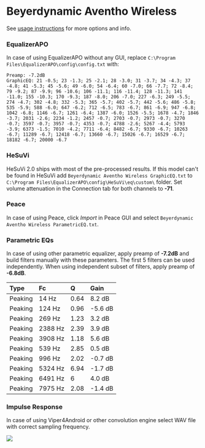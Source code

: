 # Beyerdynamic Aventho Wireless
See [usage instructions](https://github.com/jaakkopasanen/AutoEq#usage) for more options and info.

### EqualizerAPO
In case of using EqualizerAPO without any GUI, replace `C:\Program Files\EqualizerAPO\config\config.txt`
with:
```
Preamp: -7.2dB
GraphicEQ: 21 -0.5; 23 -1.3; 25 -2.1; 28 -3.0; 31 -3.7; 34 -4.3; 37 -4.8; 41 -5.3; 45 -5.6; 49 -6.0; 54 -6.4; 60 -7.0; 66 -7.7; 72 -8.4; 79 -9.2; 87 -9.9; 96 -10.6; 106 -11.1; 116 -11.4; 128 -11.3; 141 -11.0; 155 -10.3; 170 -9.3; 187 -8.0; 206 -7.0; 227 -6.3; 249 -5.5; 274 -4.7; 302 -4.8; 332 -5.3; 365 -5.7; 402 -5.7; 442 -5.6; 486 -5.8; 535 -5.9; 588 -6.0; 647 -6.2; 712 -6.5; 783 -6.7; 861 -6.9; 947 -6.8; 1042 -6.8; 1146 -6.7; 1261 -6.4; 1387 -6.0; 1526 -5.5; 1678 -4.7; 1846 -3.7; 2031 -2.6; 2234 -1.2; 2457 -0.7; 2703 -0.7; 2973 -0.7; 3270 -0.7; 3597 -0.7; 3957 -0.7; 4353 -0.7; 4788 -2.6; 5267 -4.4; 5793 -3.9; 6373 -1.5; 7010 -4.2; 7711 -6.4; 8482 -6.7; 9330 -6.7; 10263 -6.7; 11289 -6.7; 12418 -6.7; 13660 -6.7; 15026 -6.7; 16529 -6.7; 18182 -6.7; 20000 -6.7
```

### HeSuVi
HeSuVi 2.0 ships with most of the pre-processed results. If this model can't be found in HeSuVi add
`Beyerdynamic Aventho Wireless GraphicEQ.txt` to `C:\Program Files\EqualizerAPO\config\HeSuVi\eq\custom\` folder.
Set volume attenuation in the Connection tab for both channels to **-71**.

### Peace
In case of using Peace, click *Import* in Peace GUI and select `Beyerdynamic Aventho Wireless ParametricEQ.txt`.

### Parametric EQs
In case of using other parametric equalizer, apply preamp of **-7.2dB** and build filters manually
with these parameters. The first 5 filters can be used independently.
When using independent subset of filters, apply preamp of **-6.8dB**.

| Type    | Fc      |    Q | Gain    |
|:--------|:--------|:-----|:--------|
| Peaking | 14 Hz   | 0.64 | 8.2 dB  |
| Peaking | 124 Hz  | 0.96 | -5.6 dB |
| Peaking | 269 Hz  | 1.23 | 3.2 dB  |
| Peaking | 2388 Hz | 2.39 | 3.9 dB  |
| Peaking | 3908 Hz | 1.18 | 5.6 dB  |
| Peaking | 539 Hz  | 2.85 | 0.5 dB  |
| Peaking | 996 Hz  | 2.02 | -0.7 dB |
| Peaking | 5324 Hz | 6.94 | -1.7 dB |
| Peaking | 6491 Hz | 6    | 4.0 dB  |
| Peaking | 7975 Hz | 2.08 | -1.4 dB |

### Impulse Response
In case of using Viper4Android or other convolution engine select WAV file with correct sampling frequency.

![](https://raw.githubusercontent.com/jaakkopasanen/AutoEq/master/results/oratory1990/harman_over-ear_2018/Beyerdynamic%20Aventho%20Wireless/Beyerdynamic%20Aventho%20Wireless.png)